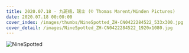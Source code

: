 ```yaml
---
title: 2020.07.18 - 九斑蛾，瑞士 (© Thomas Marent/Minden Pictures)
date: 2020.07.18 00:00:00
cover_index: /images/thumbs/NineSpotted_ZH-CN0422284522_533x300.jpg
cover_detail: /images/NineSpotted_ZH-CN0422284522_1920x1080.jpg
---
```


![NineSpotted](/images/NineSpotted_ZH-CN0422284522_1920x1080.jpg)
